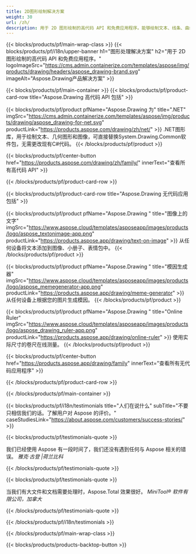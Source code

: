 ```yaml
---
title: 2D图形绘制解决方案 
weight: 30
url: /zh/
description: 用于 2D 图形绘制的高代码 API 和免费应用程序。能够绘制文本、线条、曲线和图形，以及将图像转换为不同的格式。
---
```


{{< blocks/products/pf/main-wrap-class >}}
{{< blocks/products/pf/i18n/upper-banner h1="图形处理解决方案" h2="用于 2D 图形绘制的高代码 API 和免费应用程序。" logoImageSrc="https://cms.admin.containerize.com/templates/aspose/img/products/drawing/headers/aspose_drawing-brand.svg" imageAlt="Aspose.Drawing产品解决方案" >}}

{{< blocks/products/pf/main-container >}}
{{< blocks/products/pf/product-card-row title="Aspose.Drawing 高代码 API 包括" >}}

{{< blocks/products/pf/product pfName="Aspose.Drawing 为" title=".NET" imgSrc="https://cms.admin.containerize.com/templates/aspose/img/products/drawing/aspose_drawing-for-net.svg" productLink="https://products.aspose.com/drawing/zh/net/" >}}
.NET图形库，用于绘制文本、几何图形和图像，可直接替换System.Drawing.Common软件包，无需更改现有C#代码。
{{< /blocks/products/pf/product >}}

{{< blocks/products/pf/center-button href="https://products.aspose.com/drawing/zh/family/" innerText="查看所有高代码 API" >}}

{{< /blocks/products/pf/product-card-row >}}

{{< blocks/products/pf/product-card-row title="Aspose.Drawing 无代码应用包括" >}}

{{< blocks/products/pf/product pfName="Aspose.Drawing " title="图像上的文字" imgSrc="https://www.aspose.cloud/templates/asposeapp/images/products/logo/aspose_textonimage-app.png" productLink="https://products.aspose.app/drawing/text-on-image" >}}
从任何设备将文本添加到图像、小册子、表情包中。
{{< /blocks/products/pf/product >}}

{{< blocks/products/pf/product pfName="Aspose.Drawing " title="模因生成器" imgSrc="https://www.aspose.cloud/templates/asposeapp/images/products/logo/aspose_memegenerator-app.png" productLink="https://products.aspose.app/drawing/meme-generator" >}}
从任何设备上根据您的图片生成模因。
{{< /blocks/products/pf/product >}}

{{< blocks/products/pf/product pfName="Aspose.Drawing " title="Online Ruler" imgSrc="https://www.aspose.cloud/templates/asposeapp/images/products/logo/aspose_drawing_ruler-app.png" productLink="https://products.aspose.app/drawing/online-ruler" >}}
使用实际尺寸的卷尺在线测量。
{{< /blocks/products/pf/product >}}

{{< blocks/products/pf/center-button href="https://products.aspose.app/drawing/family" innerText="查看所有无代码应用程序" >}}

{{< /blocks/products/pf/product-card-row >}}

{{< /blocks/products/pf/main-container >}}

{{< blocks/products/pf/i18n/testimonials title="人们在说什么" subTitle="不要只相信我们的话。了解用户对 Aspose 的评价。" caseStudiesLink="https://about.aspose.com/customers/success-stories/" >}}

{{< blocks/products/pf/testimonials-quote >}}
<p class="first">
 我们已经使用 Aspose 有一段时间了，我们还没有遇到任何与 Aspose 相关的错误。
 <em>
  雅克·古登 |荷兰比科
 </em>
</p>

{{< /blocks/products/pf/testimonials-quote >}}

{{< blocks/products/pf/testimonials-quote >}}
<p class="second">
 当我们有大文件和文档需要处理时，Aspose.Total 效果很好。
 <em>
  MiniTool® 软件有限公司，加拿大
 </em>
</p>

{{< /blocks/products/pf/testimonials-quote >}}

{{< /blocks/products/pf/i18n/testimonials >}}

{{< /blocks/products/pf/main-wrap-class >}}

{{< blocks/products/products-backtop-button >}}
